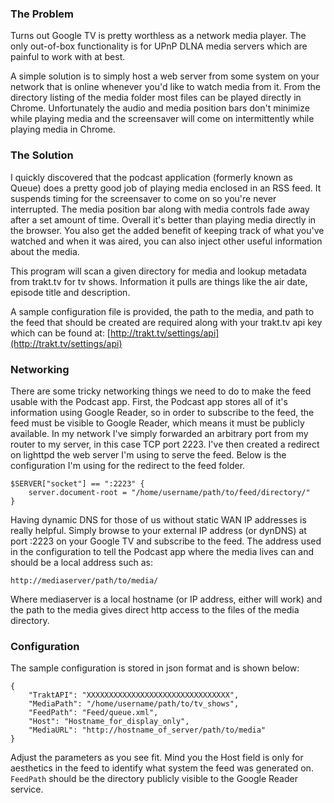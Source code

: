 ### The Problem
Turns out Google TV is pretty worthless as a network media player. The only out-of-box functionality is for UPnP DLNA media servers which are painful to work with at best.

A simple solution is to simply host a web server from some system on your network that is online whenever you'd like to watch media from it. From the directory listing of the media folder most files can be played directly in Chrome. Unfortunately the audio and media position bars don't minimize while playing media and the screensaver will come on intermittently while playing media in Chrome.

### The Solution
I quickly discovered that the podcast application (formerly known as Queue) does a pretty good job of playing media enclosed in an RSS feed. It suspends timing for the screensaver to come on so you're never interrupted. The media position bar along with media controls fade away after a set amount of time. Overall it's better than playing media directly in the browser. You also get the added benefit of keeping track of what you've watched and when it was aired, you can also inject other useful information about the media.

This program will scan a given directory for media and lookup metadata from trakt.tv for tv shows. Information it pulls are things like the air date, episode title and description.

A sample configuration file is provided, the path to the media, and path to the feed that should be created are required along with your trakt.tv api key which can be found at: [http://trakt.tv/settings/api](http://trakt.tv/settings/api)

### Networking

There are some tricky networking things we need to do to make the feed usable with the Podcast app. First, the Podcast app stores all of it's information using Google Reader, so in order to subscribe to the feed, the feed must be visible to Google Reader, which means it must be publicly available. In my network I've simply forwarded an arbitrary port from my router to my server, in this case TCP port 2223. I've then created a redirect on lighttpd the web server I'm using to serve the feed. Below is the configuration I'm using for the redirect to the feed folder.

	$SERVER["socket"] == ":2223" {
		server.document-root = "/home/username/path/to/feed/directory/"
	}

Having dynamic DNS for those of us without static WAN IP addresses is really helpful. Simply browse to your external IP address (or dynDNS) at port :2223 on your Google TV and subscribe to the feed. The address used in the configuration to tell the Podcast app where the media lives can and should be a local address such as:

	http://mediaserver/path/to/media/

Where mediaserver is a local hostname (or IP address, either will work) and the path to the media gives direct http access to the files of the media directory.

### Configuration
The sample configuration is stored in json format and is shown below:

	{
		"TraktAPI": "XXXXXXXXXXXXXXXXXXXXXXXXXXXXXXXX",
		"MediaPath": "/home/username/path/to/tv_shows",
		"FeedPath": "Feed/queue.xml",
		"Host": "Hostname_for_display_only",
		"MediaURL": "http://hostname_of_server/path/to/media"
	}

Adjust the parameters as you see fit. Mind you the Host field is only for aesthetics in the feed to identify what system the feed was generated on. `FeedPath` should be the directory publicly visible to the Google Reader service.